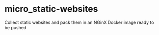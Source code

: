 # micro_static-websites
Collect static websites and pack them in an NGinX Docker image ready to be pushed
